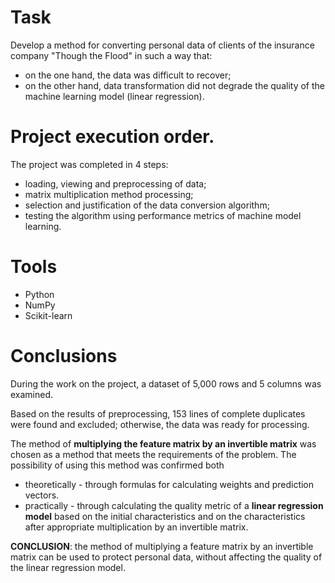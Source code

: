 # Task
Develop a method for converting personal data of clients of the insurance company "Though the Flood" in such a way that:
- on the one hand, the data was difficult to recover;
- on the other hand, data transformation did not degrade the quality of the machine learning model (linear regression).

# Project execution order.

The project was completed in 4 steps:
- loading, viewing and preprocessing of data;
- matrix multiplication method processing;
- selection and justification of the data conversion algorithm;
- testing the algorithm using performance metrics of machine model learning.

# Tools
- Python
- NumPy
- Scikit-learn

# Сonclusions
During the work on the project, a dataset of 5,000 rows and 5 columns was examined.

Based on the results of preprocessing, 153 lines of complete duplicates were found and excluded; otherwise, the data was ready for processing.

The method of **multiplying the feature matrix by an invertible matrix** was chosen as a method that meets the requirements of the problem. The possibility of using this method was confirmed both 
- theoretically - through formulas for calculating weights and prediction vectors.
- practically - through calculating the quality metric of a **linear regression model** based on the initial characteristics and on the characteristics after appropriate multiplication by an invertible matrix.

**CONCLUSION**: the method of multiplying a feature matrix by an invertible matrix can be used to protect personal data, without affecting the quality of the linear regression model.
